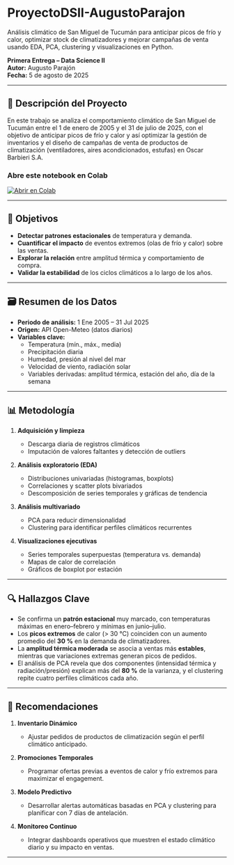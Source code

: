 # ProyectoDSII-AugustoParajon
Análisis climático de San Miguel de Tucumán para anticipar picos de frío y calor, optimizar stock de climatizadores y mejorar campañas de venta usando EDA, PCA, clustering y visualizaciones en Python.


**Primera Entrega – Data Science II**  
**Autor:** Augusto Parajón  
**Fecha:** 5 de agosto de 2025  

---

## 📖 Descripción del Proyecto

En este trabajo se analiza el comportamiento climático de San Miguel de Tucumán entre el 1 de enero de 2005 y el 31 de julio de 2025, con el objetivo de anticipar picos de frío y calor y así optimizar la gestión de inventarios y el diseño de campañas de venta de productos de climatización (ventiladores, aires acondicionados, estufas) en Oscar Barbieri S.A.

### Abre este notebook en Colab  
[![Abrir en Colab](https://colab.research.google.com/assets/colab-badge.svg)](LINK_A_TU_NOTEBOOK.ipynb)  


---

## 🎯 Objetivos

- **Detectar patrones estacionales** de temperatura y demanda.  
- **Cuantificar el impacto** de eventos extremos (olas de frío y calor) sobre las ventas.  
- **Explorar la relación** entre amplitud térmica y comportamiento de compra.  
- **Validar la estabilidad** de los ciclos climáticos a lo largo de los años.  

---

## 🗃️ Resumen de los Datos

- **Periodo de análisis:** 1 Ene 2005 – 31 Jul 2025  
- **Origen:** API Open-Meteo (datos diarios)  
- **Variables clave:**  
  - Temperatura (mín., máx., media)  
  - Precipitación diaria  
  - Humedad, presión al nivel del mar  
  - Velocidad de viento, radiación solar  
  - Variables derivadas: amplitud térmica, estación del año, día de la semana  

---

## 📊 Metodología

1. **Adquisición y limpieza**  
   - Descarga diaria de registros climáticos  
   - Imputación de valores faltantes y detección de outliers  

2. **Análisis exploratorio (EDA)**  
   - Distribuciones univariadas (histogramas, boxplots)  
   - Correlaciones y scatter plots bivariados  
   - Descomposición de series temporales y gráficas de tendencia  

3. **Análisis multivariado**  
   - PCA para reducir dimensionalidad  
   - Clustering para identificar perfiles climáticos recurrentes  

4. **Visualizaciones ejecutivas**  
   - Series temporales superpuestas (temperatura vs. demanda)  
   - Mapas de calor de correlación  
   - Gráficos de boxplot por estación  

---

## 🔍 Hallazgos Clave

- Se confirma un **patrón estacional** muy marcado, con temperaturas máximas en enero–febrero y mínimas en junio–julio.  
- Los **picos extremos** de calor (> 30 °C) coinciden con un aumento promedio del **30 %** en la demanda de climatizadores.  
- La **amplitud térmica moderada** se asocia a ventas más **estables**, mientras que variaciones extremas generan picos de pedidos.  
- El análisis de PCA revela que dos componentes (intensidad térmica y radiación/presión) explican más del **80 %** de la varianza, y el clustering repite cuatro perfiles climáticos cada año.

---

## 🚀 Recomendaciones

1. **Inventario Dinámico**  
   - Ajustar pedidos de productos de climatización según el perfil climático anticipado.  

2. **Promociones Temporales**  
   - Programar ofertas previas a eventos de calor y frío extremos para maximizar el engagement.  

3. **Modelo Predictivo**  
   - Desarrollar alertas automáticas basadas en PCA y clustering para planificar con 7 días de antelación.  

4. **Monitoreo Continuo**  
   - Integrar dashboards operativos que muestren el estado climático diario y su impacto en ventas.  

---

